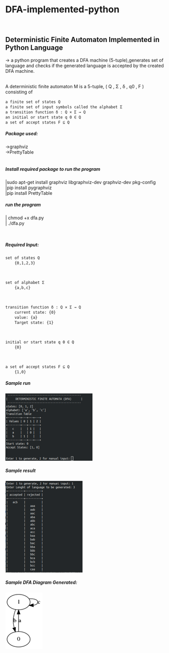 # DFA-implemented-python
<br />

## Deterministic Finite Automaton Implemented in Python Language
-> a python program that creates a DFA machine (5-tuple),generates set of language and checks if the generated language is accepted by the created DFA machine. <br /><br />

A deterministic finite automaton M is a 5-tuple, ( Q , Σ , δ , q0 , F ) consisting of<br />

    a finite set of states Q
    a finite set of input symbols called the alphabet Σ 
    a transition function δ : Q × Σ → Q 
    an initial or start state q 0 ∈ Q 
    a set of accept states F ⊆ Q 


##### Package used:
->graphviz<br />
->PrettyTable<br />
<br />

##### Install required package to run the program
|sudo apt-get install graphviz libgraphviz-dev graphviz-dev pkg-config<br />
|pip install pygraphviz<br />
|pip install PrettyTable<br />

##### run the program
| chmod +x dfa.py<br />
| ./dfa.py<br />

<br />

##### Required Input:
	set of states Q
		{0,1,2,3}

<br/>

	set of alphabet Σ 
		{a,b,c}


<br/>

	transition function δ : Q × Σ → Q 
		current state: {0}
		value: {a}
		Target state: {1}

<br />

	initial or start state q 0 ∈ Q
		{0} 

<br />

	a set of accept states F ⊆ Q 
		{1,0}

##### Sample run 
![alt text](screenshot/display.png)

##### Sample result
![alt text](screenshot/result.png)

##### Sample DFA Diagram Generated:
![alt text](dfa.png)